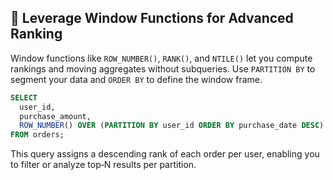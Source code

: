 ## 🔢 Leverage Window Functions for Advanced Ranking
Window functions like `ROW_NUMBER()`, `RANK()`, and `NTILE()` let you compute rankings and moving aggregates without subqueries. Use `PARTITION BY` to segment your data and `ORDER BY` to define the window frame.

```sql
SELECT
  user_id,
  purchase_amount,
  ROW_NUMBER() OVER (PARTITION BY user_id ORDER BY purchase_date DESC) AS recent_order_rank
FROM orders;
```

This query assigns a descending rank of each order per user, enabling you to filter or analyze top‐N results per partition.

